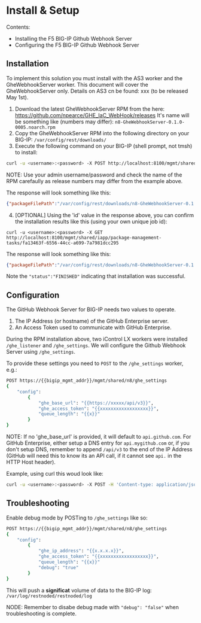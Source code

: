 # Install & Setup

Contents:

* Installing the F5 BIG-IP Github Webhook Server
* Configuring the F5 BIG-IP Github Webhook Server

## Installation

To implement this solution you must install with the AS3 worker and the GheWebhookServer worker. This document will cover the GheWebhookServer only. Details on AS3 cn be found: xxx (to be released May 1st).

1. Download the latest GheWebhookServer RPM from the here: https://github.com/npearce/GHE_IaC_WebHook/releases It's name will be something like (numbers may differ): `n8-GheWebhookServer-0.1.0-0005.noarch.rpm`
2. Copy the GheWebhookServer RPM into the following directory on your BIG-IP: `/var/config/rest/downloads/`
3. Execute the following command on your BIG-IP (shell prompt, not tmsh) to install:

```sh
curl -u <username>:<password> -X POST http://localhost:8100/mgmt/shared/iapp/package-management-tasks -d '{ "operation":"INSTALL","packageFilePath": "/var/config/rest/downloads/n8-GheWebhookServer-0.1.0-0005.noarch.rpm"}'
```

NOTE: Use your admin username/password and check the name of the RPM carefaully as release numbers may differ from the example above.

The response will look something like this:

```json
{"packageFilePath":"/var/config/rest/downloads/n8-GheWebhookServer-0.1.0-0005.noarch.rpm","operation":"INSTALL","id":"fa13463f-6556-44cc-a699-7a7981dcc295","status":"CREATED","userReference":{"link":"https://localhost/mgmt/shared/authz/users/admin"},"identityReferences":[{"link":"https://localhost/mgmt/shared/authz/users/admin"}],"ownerMachineId":"3ed07ac1-8c3e-43c5-aacf-53eebf4cb2f8","generation":1,"lastUpdateMicros":1524932793810249,"kind":"shared:iapp:package-management-tasks:iapppackagemanagementtaskstate","selfLink":"https://localhost/mgmt/shared/iapp/package-management-tasks/fa13463f-6556-44cc-a699-7a7981dcc295"}
```

4. [OPTIONAL] Using the 'id' value in the response above, you can confirm the installation results like this (using your own unique job id):

`curl -u <username>:<password> -X GET http://localhost:8100/mgmt/shared/iapp/package-management-tasks/fa13463f-6556-44cc-a699-7a7981dcc295`

The response will look something like this:

```json
{"packageFilePath":"/var/config/rest/downloads/n8-GheWebhookServer-0.1.0-0005.noarch.rpm","packageName":"n8-GheWebhookServer-0.1.0-0005.noarch","operation":"INSTALL","packageManifest":{"tags":["IAPP"]},"id":"fa13463f-6556-44cc-a699-7a7981dcc295","status":"FINISHED","startTime":"2018-04-28T09:26:33.818-0700","endTime":"2018-04-28T09:26:34.711-0700","userReference":{"link":"https://localhost/mgmt/shared/authz/users/admin"},"identityReferences":[{"link":"https://localhost/mgmt/shared/authz/users/admin"}],"ownerMachineId":"3ed07ac1-8c3e-43c5-aacf-53eebf4cb2f8","generation":3,"lastUpdateMicros":1524932794714759,"kind":"shared:iapp:package-management-tasks:iapppackagemanagementtaskstate","selfLink":"https://localhost/mgmt/shared/iapp/package-management-tasks/fa13463f-6556-44cc-a699-7a7981dcc295"}
```

Note the `"status":"FINISHED"` indicating that installation was successful.

## Configuration

The GitHub Webhook Server for BIG-IP needs two values to operate. 

1. The IP Address (or hostname) of the GitHub Enterprise server.
2. An Access Token used to communicate with GitHub Enterprise.

During the RPM installation above, two iControl LX workers were installed `/ghe_listener` and `/ghe_settings`. We will configure the Github Webhook Server using `/ghe_settings`.

To provide these settings you need to `POST` to the `/ghe_settings` worker, e.g.:

```sh
POST https://{{bigip_mgmt_addr}}/mgmt/shared/n8/ghe_settings
{
    "config":
        {
            "ghe_base_url": "{{https://xxxxx/api/v3}}",
            "ghe_access_token": "{{xxxxxxxxxxxxxxxxxx}}",
            "queue_length": "{{x}}"
        }
}
```

NOTE: If no 'ghe_base_url' is provided, it will default to `api.github.com`. For GitHub Enterprise, either setup a DNS entry for `api.mygithub.com` or, if you don't setup DNS, remember to append `/api/v3` to the end of the IP Address (GitHub will need this to know its an API call, if it cannot see `api.` in the HTTP Host header). 

Example, using curl this woud look like:

```sh
curl -u <username>:<password> -X POST -H 'Content-type: application/json' http://localhost:8100/mgmt/shared/n8/ghe_settings -d '{"config":{"ghe_base_url": "https://172.31.1.200/api/v3", "ghe_access_token": "b95bcc50728b2afdd779f450ae55b2246b1a5cb9"}}'
```

## Troubleshooting

Enable debug mode by POSTing to `/ghe_settings` like so:


```sh
POST https://{{bigip_mgmt_addr}}/mgmt/shared/n8/ghe_settings
{
    "config":
        {
            "ghe_ip_address": "{{x.x.x.x}}",
            "ghe_access_token": "{{xxxxxxxxxxxxxxxxxx}}",
            "queue_length": "{{x}}"
            "debug": "true"
        }
}
```

This will push a **significat** volume of data to the BIG-IP log: `/var/log/restnoded/restnoded/log`

NODE: Remember to disabe debug made with `"debug": "false"` when troubleshooting is complete. 